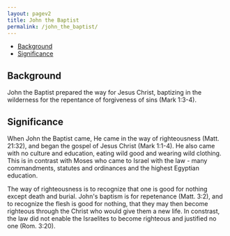 ```yaml
---
layout: pagev2
title: John the Baptist
permalink: /john_the_baptist/
---
```

- [Background](#background)
- [Significance](#significance)

## Background

John the Baptist prepared the way for Jesus Christ, baptizing in the wilderness for the repentance of forgiveness of sins (Mark 1:3-4).

## Significance

When John the Baptist came, He came in the way of righteousness (Matt. 21:32), and began the gospel of Jesus Christ (Mark 1:1-4). He also came with no culture and education, eating wild good and wearing wild clothing. This is in contrast with Moses who came to Israel with the law - many commandments, statutes and ordinances and the highest Egyptian education. 

The way of righteousness is to recognize that one is good for nothing except death and burial. John's baptism is for repetenance (Matt. 3:2), and to recognize the flesh is good for nothing, that they may then become righteous through the Christ who would give them a new life. In constrast, the law did not enable the Israelites to become righteous and justified no one (Rom. 3:20).

